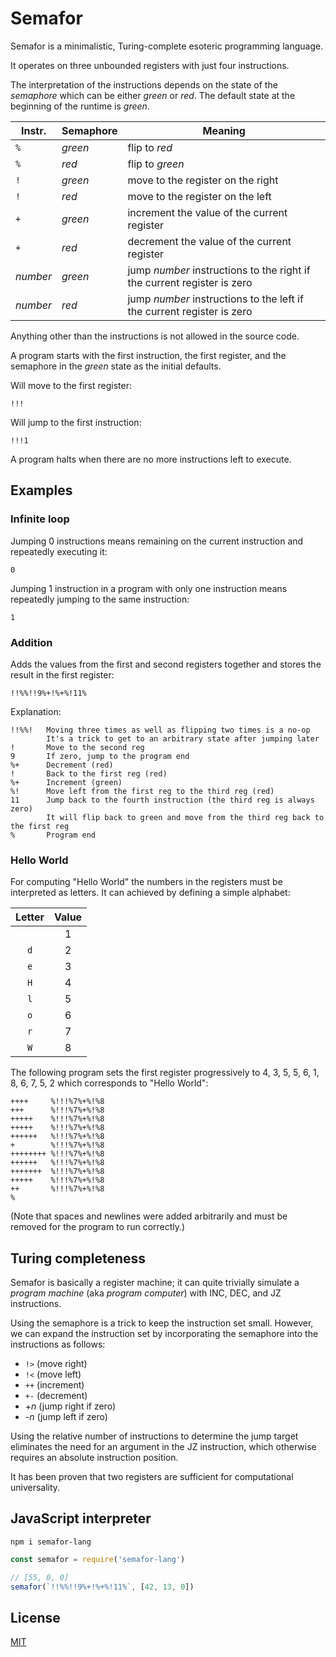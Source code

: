 # Semafor
Semafor is a minimalistic, Turing-complete esoteric programming language.

It operates on three unbounded registers with just four instructions.

The interpretation of the instructions depends on the state of the *semaphore*
 which can be either  *green* or *red*.
 The default state at the beginning of the runtime is *green*.

| Instr.   | Semaphore | Meaning |
| -------- | --------- | ------- |
| `%`      | *green*   | flip to *red* |
| `%`      | *red*     | flip to *green* |
| `!`      | *green*   | move to the register on the right |
| `!`      | *red*     | move to the register on the left |
| `+`      | *green*   | increment the value of the current register |
| `+`      | *red*     | decrement the value of the current register |
| *number* | *green*   | jump *number* instructions to the right if the current register is zero |
| *number* | *red*     | jump *number* instructions to the left if the current register is zero |

Anything other than the instructions is not allowed in the source code.

A program starts with the first instruction, the first register, and the semaphore in the *green* state as the initial defaults.

Will move to the first register:

```semafor
!!!
```

Will jump to the first instruction:

```semafor
!!!1
```

A program halts when there are no more instructions left to execute.

## Examples

### Infinite loop

Jumping 0 instructions means remaining on the current instruction and repeatedly executing it:

```semafor
0
```

Jumping 1 instruction in a program with only one instruction means repeatedly jumping to the same instruction:

```semafor
1
```

### Addition

Adds the values from the first and second registers together and stores the result in the first register:

```semafor
!!%%!!9%+!%+%!11%
```

Explanation:

```semafor
!!%%!   Moving three times as well as flipping two times is a no-op
        It's a trick to get to an arbitrary state after jumping later
!       Move to the second reg
9       If zero, jump to the program end
%+      Decrement (red)
!       Back to the first reg (red)
%+      Increment (green)
%!      Move left from the first reg to the third reg (red)
11      Jump back to the fourth instruction (the third reg is always zero)
        It will flip back to green and move from the third reg back to the first reg
%       Program end
```

### Hello World

For computing "Hello World" the numbers in the registers must be interpreted as letters.
 It can achieved by defining a simple alphabet:

| Letter | Value |
| :----: | :---: |
| ` `    | 1     |
| `d`    | 2     |
| `e`    | 3     |
| `H`    | 4     |
| `l`    | 5     |
| `o`    | 6     |
| `r`    | 7     |
| `W`    | 8     |

The following program sets the first register progressively to 4, 3, 5, 5, 6, 1, 8, 6, 7, 5, 2 which corresponds to "Hello World":

```semafor
++++     %!!!%7%+%!%8
+++      %!!!%7%+%!%8
+++++    %!!!%7%+%!%8
+++++    %!!!%7%+%!%8
++++++   %!!!%7%+%!%8
+        %!!!%7%+%!%8
++++++++ %!!!%7%+%!%8
++++++   %!!!%7%+%!%8
+++++++  %!!!%7%+%!%8
+++++    %!!!%7%+%!%8
++       %!!!%7%+%!%8
%
```

(Note that spaces and newlines were added arbitrarily and must be removed for the program to run correctly.)

## Turing completeness

Semafor is basically a register machine; it can quite trivially simulate a *program machine* (aka *program computer*) with INC, DEC, and JZ instructions.

Using the semaphore is a trick to keep the instruction set small. 
 However, we can expand the instruction set by incorporating the semaphore into the instructions as follows:

- `!>` (move right)
- `!<` (move left)
- `++` (increment)
- `+-` (decrement)
- +*n* (jump right if zero)
- -*n* (jump left if zero)

Using the relative number of instructions to determine the jump target eliminates the need for an argument in the JZ instruction, which otherwise requires an absolute instruction position.

It has been proven that two registers are sufficient for computational universality.

## JavaScript interpreter

```shell
npm i semafor-lang
```

```js
const semafor = require('semafor-lang')

// [55, 0, 0]
semafor(`!!%%!!9%+!%+%!11%`, [42, 13, 0])
```

## License

[MIT](LICENSE)
